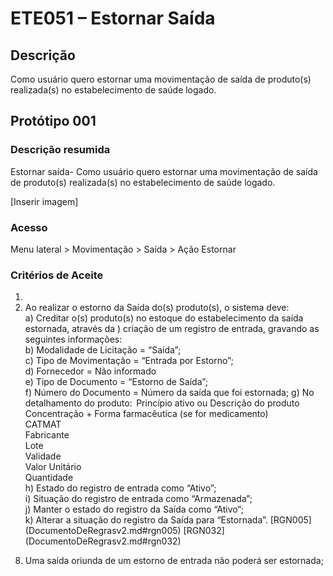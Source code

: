 # ETE051 – Estornar Saída <!-- Estou criando do zero este .md de acordo com o docx. -->

## Descrição
Como usuário quero estornar uma movimentação de saída de produto(s) realizada(s) no estabelecimento de saúde logado. 

## Protótipo 001 

### Descrição resumida 
Estornar saída- Como usuário quero estornar uma movimentação de saída de produto(s) realizada(s) no estabelecimento de saúde logado. 

[Inserir imagem]

### Acesso 
Menu lateral > Movimentação > Saída > Ação Estornar 

### Critérios de Aceite 

<!-- NÃO TINHA DOCUMENTO, mas deve se tratar do tópico "Acesso" quando diz: "1."Não alterou. Mas está em “Acesso” " -->
1. <!-- Não tem no documento -->
2. Ao realizar o estorno da Saída do(s) produto(s), o sistema deve:  
    a) Creditar o(s) produto(s) no estoque do estabelecimento da saída estornada, através da ) criação de um registro de entrada, gravando as seguintes informações:  
    b) Modalidade de Licitação = “Saída”;  
    c) Tipo de Movimentação = “Entrada por Estorno”;   
    d) Fornecedor = Não informado  
    e) Tipo de Documento = “Estorno de Saída”;  
    f) Número do Documento = Número da saída que foi estornada; 
    g) No detalhamento do produto:  
        Princípio ativo ou Descrição do produto  
        Concentração + Forma farmacêutica (se for medicamento)  
        CATMAT  
        Fabricante  
        Lote  
        Validade  
        Valor Unitário  
        Quantidade   
    h) Estado do registro de entrada como “Ativo”;  
    i) Situação do registro de entrada como “Armazenada”;  
    j) Manter o estado do registro da Saída como “Ativo”;  
    k) Alterar a situação do registro da Saída para “Estornada”. [RGN005] (DocumentoDeRegrasv2.md#rgn005) [RGN032] (DocumentoDeRegrasv2.md#rgn032) 
<!-- Diz no documento apenas:  "5. Não alterou." -->
<!-- Diz no documento apenas:  "6. Não alterou." -->
<!-- Diz no documento apenas:  "7. Não alterou." -->
8. Uma saída oriunda de um estorno de entrada não poderá ser estornada; 

 